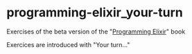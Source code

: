 programming-elixir_your-turn
============================

Exercises of the beta version of the
"[Programming Elixir](http://pragprog.com/book/elixir/programming-elixir)" book

Exercices are introduced with "Your turn..."
